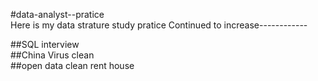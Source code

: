 #data-analyst--pratice 
<br>Here is my data strature study pratice
Continued to increase------------

##SQL interview <br>
##China Virus clean<br>
##open data clean rent house
